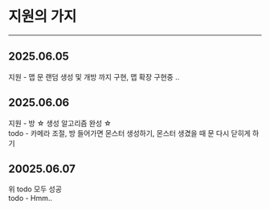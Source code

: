 # 지원의 가지
---
## 2025.06.05
지원 - 맵 문 랜덤 생성 및 개방 까지 구현, 맵 확장 구현중 .. 

## 2025.06.06
지원 - 방 ☆ 생성 알고리즘 완성 ☆ <br>
todo - 카메라 조절, 방 들어가면 몬스터 생성하기, 몬스터 생겼을 때 문 다시 닫히게 하기

## 20025.06.07
위 todo 모두 성공<br>
todo - Hmm..
